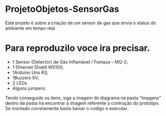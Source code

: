 # ProjetoObjetos-SensorGas

Este projeto é sobre a criação de um sensor de gas que envia o status do ambiente em tempo real

# Para reproduzilo voce ira precisar.

- 1 Sensor (Detector) de Gás Inflamável / Fumaça – MQ-2;
- 1 Ethernet Shield W5100;
- 1Arduino Uno R3;
- 1Buzzers 5V;
- 2 LEDs
- Alguns jumpers;

Tendo conseguido os itens, siga a imagem do diagrama na pasta "Imagens" dentro da pasta Ira encontrar a imagem referente a contrução do prototipo.
Se montado corretamente basta baixar o codigo e executar.
